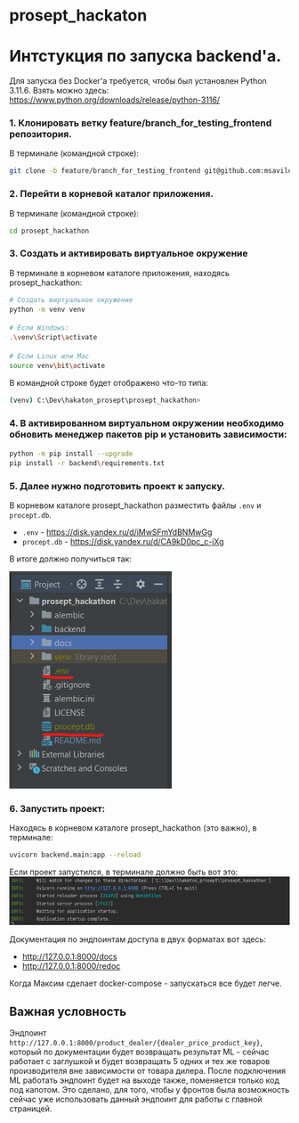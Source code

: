 # prosept_hackaton

# Интстукция по запуска backend'a.

Для запуска без Docker'a требуется, чтобы был установлен Python 3.11.6.
Взять можно здесь:
https://www.python.org/downloads/release/python-3116/

### 1. Клонировать ветку feature/branch_for_testing_frontend репозитория.
В терминале (командной строке):
```bash
git clone -b feature/branch_for_testing_frontend git@github.com:msavilov/prosept_hackathon.git
```

### 2. Перейти в корневой каталог приложения.
В терминале (командной строке):
```bash
cd prosept_hackathon
```

### 3. Создать и активировать виртуальное окружение
В терминале в корневом каталоге приложения, находясь prosept_hackathon:
```bash
# Создать виртуальное окружение
python -m venv venv

# Если Windows:
.\venv\Script\activate

# Если Linux или Mac
source venv\bit\activate
```

В командной строке будет отображено что-то типа:
```bash
(venv) C:\Dev\hakaton_prosept\prosept_hackathon>
```

### 4. В активированном виртуальном окружении необходимо обновить менеджер пакетов pip и установить зависимости:
```bash
python -m pip install --upgrade
pip install -r backend\requirements.txt
```

### 5. Далее нужно подготовить проект к запуску.
В корневом каталоге prosept_hackathon разместить файлы `.env` и `procept.db`.

- `.env` - https://disk.yandex.ru/d/iMwSFmYdBNMwGg
- `procept.db` - https://disk.yandex.ru/d/CA9kD0pc_c-jXg

В итоге должно получиться так:

![Структура](/docs/structure.png)

### 6. Запустить проект:
Находясь в корневом каталоге prosept_hackathon (это важно), в терминале:
```bash
uvicorn backend.main:app --reload
```

Если проект запустился, в терминале должно быть вот это:
![Терминал](/docs/terminal.png)

Документация по эндпоинтам доступа в двух форматах вот здесь:
- http://127.0.0.1:8000/docs
- http://127.0.0.1:8000/redoc

Когда Максим сделает docker-compose - запускаться все будет легче.

## Важная условность
Эндпоинт
`http://127.0.0.1:8000/product_dealer/{dealer_price_product_key}`, который по документации будет возвращать результат ML - сейчас работает с заглушкой и будет возвращать 5 одних и тех же товаров производителя вне зависимости от товара дилера.
После подключения ML работать эндпоинт будет на выходе также, поменяется только код под капотом.
Это сделано, для того, чтобы у фронтов была возможность сейчас уже использовать данный эндпоинт для работы с главной страницей.

